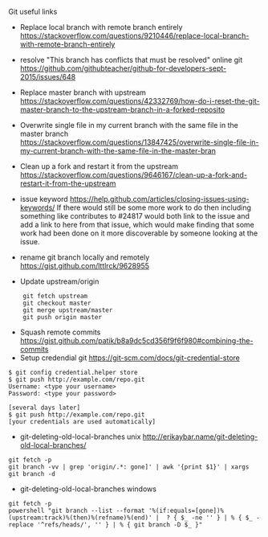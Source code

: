 Git useful links

* Replace local branch with remote branch entirely https://stackoverflow.com/questions/9210446/replace-local-branch-with-remote-branch-entirely

* resolve "This branch has conflicts that must be resolved" online git https://github.com/githubteacher/github-for-developers-sept-2015/issues/648

* Replace master branch with upstream https://stackoverflow.com/questions/42332769/how-do-i-reset-the-git-master-branch-to-the-upstream-branch-in-a-forked-reposito

* Overwrite single file in my current branch with the same file in the master branch https://stackoverflow.com/questions/13847425/overwrite-single-file-in-my-current-branch-with-the-same-file-in-the-master-bran

* Clean up a fork and restart it from the upstream https://stackoverflow.com/questions/9646167/clean-up-a-fork-and-restart-it-from-the-upstream

* issue keyword  https://help.github.com/articles/closing-issues-using-keywords/
 If there would still be some more work to do then including something like contributes to #24817 would both link to the issue and add a link to here from that issue, which would make finding that some work had been done on it more discoverable by someone looking at the issue.

* rename git branch locally and remotely https://gist.github.com/lttlrck/9628955

* Update upstream/origin
```
    git fetch upstream
    git checkout master
    git merge upstream/master
    git push origin master
```
* Squash remote commits https://gist.github.com/patik/b8a9dc5cd356f9f6f980#combining-the-commits
* Setup credendial git https://git-scm.com/docs/git-credential-store
```
$ git config credential.helper store
$ git push http://example.com/repo.git
Username: <type your username>
Password: <type your password>

[several days later]
$ git push http://example.com/repo.git
[your credentials are used automatically]
```

* git-deleting-old-local-branches unix http://erikaybar.name/git-deleting-old-local-branches/
``` git
git fetch -p
git branch -vv | grep 'origin/.*: gone]' | awk '{print $1}' | xargs git branch -d
```

* git-deleting-old-local-branches windows
``` git
git fetch -p
powershell "git branch --list --format '%(if:equals=[gone])%(upstream:track)%(then)%(refname)%(end)' |  ? { $_ -ne '' } | % { $_ -replace '^refs/heads/', '' } | % { git branch -D $_ }"
```

